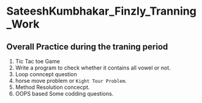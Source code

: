 # SateeshKumbhakar_Finzly_Tranning_Work
## Overall Practice during the traning period

1. Tic Tac toe Game
2. Write a program to check whether it contains all vowel or not.
3. Loop conncept  question
4. horse move problem or `Kight Tour Problem`.
5. Method Resolution concecpt.
6. OOPS based Some codding questions.  



